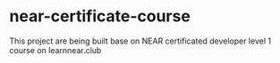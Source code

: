# near-certificate-course
This project are being built base on NEAR certificated developer level 1 course on learnnear.club 
